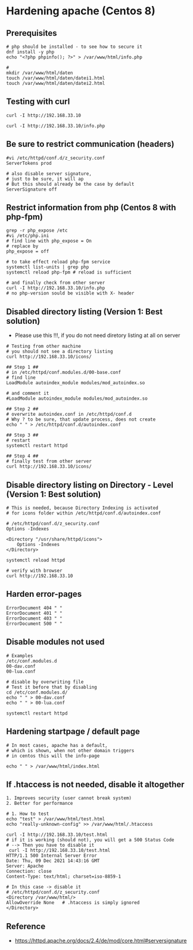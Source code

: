 # Hardening apache (Centos 8) 

## Prerequisites 

```
# php should be installed - to see how to secure it
dnf install -y php 
echo "<?php phpinfo(); ?>" > /var/www/html/info.php 

# 
mkdir /var/www/html/daten 
touch /var/www/html/daten/datei1.html
touch /var/www/html/daten/datei2.html 

```

## Testing with curl 

```
curl -I http://192.168.33.10 

curl -I http://192.168.33.10/info.php 
```

## Be sure to restrict communication (headers) 

```
#vi /etc/httpd/conf.d/z_security.conf 
ServerTokens prod 

# also disable server signature,
# just to be sure, it will ap
# But this should already be the case by default 
ServerSignature off
```

## Restrict information from php (Centos 8 with php-fpm) 

```
grep -r php_expose /etc 
#vi /etc/php.ini
# find line with php_expose = On 
# replace by 
php_expose = off 

# to take effect reload php-fpm service 
systemctl list-units | grep php 
systemctl reload php-fpm # reload is sufficient 

# and finally check from other server 
curl -I http://192.168.33.10/info.php 
# no php-version sould be visible with X- header 
```

## Disabled directory listing (Version 1: Best solution) 

  * Please use this !!!, if you do not need diretory listing at all on server 

```
# Testing from other machine 
# you should not see a directory listing 
curl http://192.168.33.10/icons/ 

## Step 1 ## 
# in /etc/httpd/conf.modules.d/00-base.conf 
# find line 
LoadModule autoindex_module modules/mod_autoindex.so

# and comment it
#LoadModule autoindex_module modules/mod_autoindex.so

## Step 2 ## 
# overwrite autoindex.conf in /etc/httpd/conf.d 
# Why ? to be sure, that update process, does not create 
echo " " > /etc/httpd/conf.d/autoindex.conf 

## Step 3 ## 
# restart 
systemctl restart httpd 

## Step 4 ## 
# finally test from other server
curl http://192.168.33.10/icons/ 

```

## Disable directory listing on Directory - Level (Version 1: Best solution) 


```
# This is needed, because Directory Indexing is activated
# for icons folder within /etc/httpd/conf.d/autoindex.conf

# /etc/httpd/conf.d/z_security.conf 
Options -Indexes

<Directory "/usr/share/httpd/icons">
    Options -Indexes
</Directory>

systemctl reload httpd 

# verify with browser 
curl http://192.168.33.10 

```

## Harden error-pages 

```
ErrorDocument 404 " "
ErrorDocument 401 " "
ErrorDocument 403 " "
ErrorDocument 500 " "
```

## Disable modules not used 

```
# Examples 
/etc/conf.modules.d
00-dav.conf
00-lua.conf

# disable by overwriting file 
# Test it before that by disabling 
cd /etc/conf.modules.d/
echo " " > 00-dav.conf 
echo " " > 00-lua.conf 

systemctl restart httpd 
```

## Hardening startpage / default page

```
# In most cases, apache has a default,
# which is shown, when not other domain triggers 
# in centos this will the info-page 

echo " " > /var/www/html/index.html 

```

## If .htaccess is not needed, disable it altogether

```
1. Improves security (user cannot break system) 
2. Better for performance 
```

```
# 1. How to test 
echo "test" > /var/www/html/test.html 
echo "really-unknown-config" >> /var/www/html/.htaccess

curl -I http://192.168.33.10/test.html 
# if it is working (should not), you will get a 500 Status Code 
# --> Then you have to disable it 
 curl -I http://192.168.33.10/test.html
HTTP/1.1 500 Internal Server Error                                      Date: Thu, 09 Dec 2021 14:43:16 GMT                                     Server: Apache
Connection: close
Content-Type: text/html; charset=iso-8859-1

# In this case -> disable it 
# /etc/httpd/conf.d/z_security.conf 
<Directory /var/www/html/>
AllowOverride None   # .htaccess is simply ignored 
</Directory>

```

## Reference 

  * https://httpd.apache.org/docs/2.4/de/mod/core.html#serversignature
